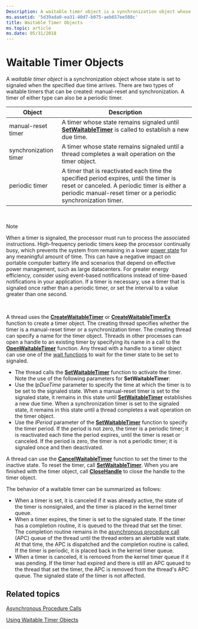 ```yaml
---
Description: A waitable timer object is a synchronization object whose state is set to signaled when the specified due time arrives.
ms.assetid: '5d39ada0-ea31-40d7-b075-aeb657ee508c'
title: Waitable Timer Objects
ms.topic: article
ms.date: 05/31/2018
---
```


# Waitable Timer Objects

A *waitable timer object* is a synchronization object whose state is set to signaled when the specified due time arrives. There are two types of waitable timers that can be created: manual-reset and synchronization. A timer of either type can also be a periodic timer.



| Object                | Description                                                                                                                                                                                             |
|-----------------------|---------------------------------------------------------------------------------------------------------------------------------------------------------------------------------------------------------|
| manual-reset timer    | A timer whose state remains signaled until [**SetWaitableTimer**](https://msdn.microsoft.com/library/ms686289(v=VS.85).aspx) is called to establish a new due time.                                                                          |
| synchronization timer | A timer whose state remains signaled until a thread completes a wait operation on the timer object.                                                                                                     |
| periodic timer        | A timer that is reactivated each time the specified period expires, until the timer is reset or canceled. A periodic timer is either a periodic manual-reset timer or a periodic synchronization timer. |



 

> [!Note]  
> When a timer is signaled, the processor must run to process the associated instructions. High-frequency periodic timers keep the processor continually busy, which prevents the system from remaining in a lower [power state](https://msdn.microsoft.com/library/Aa373229(v=VS.85).aspx) for any meaningful amount of time. This can have a negative impact on portable computer battery life and scenarios that depend on effective power management, such as large datacenters. For greater energy efficiency, consider using event-based notifications instead of time-based notifications in your application. If a timer is necessary, use a timer that is signaled once rather than a periodic timer, or set the interval to a value greater than one second.

 

A thread uses the [**CreateWaitableTimer**](https://docs.microsoft.com/en-us/windows/win32/api/synchapi/nf-synchapi-createwaitabletimerw) or [**CreateWaitableTimerEx**](https://docs.microsoft.com/en-us/windows/win32/api/synchapi/nf-synchapi-createwaitabletimerexw) function to create a timer object. The creating thread specifies whether the timer is a manual-reset timer or a synchronization timer. The creating thread can specify a name for the timer object. Threads in other processes can open a handle to an existing timer by specifying its name in a call to the [**OpenWaitableTimer**](/windows/desktop/api/WinBase/nf-winbase-openwaitabletimera) function. Any thread with a handle to a timer object can use one of the [wait functions](wait-functions.md) to wait for the timer state to be set to signaled.

-   The thread calls the [**SetWaitableTimer**](https://msdn.microsoft.com/library/ms686289(v=VS.85).aspx) function to activate the timer. Note the use of the following parameters for **SetWaitableTimer**:
-   Use the *lpDueTime* parameter to specify the time at which the timer is to be set to the signaled state. When a manual-reset timer is set to the signaled state, it remains in this state until [**SetWaitableTimer**](https://msdn.microsoft.com/library/ms686289(v=VS.85).aspx) establishes a new due time. When a synchronization timer is set to the signaled state, it remains in this state until a thread completes a wait operation on the timer object.
-   Use the *lPeriod* parameter of the [**SetWaitableTimer**](https://msdn.microsoft.com/library/ms686289(v=VS.85).aspx) function to specify the timer period. If the period is not zero, the timer is a periodic timer; it is reactivated each time the period expires, until the timer is reset or canceled. If the period is zero, the timer is not a periodic timer; it is signaled once and then deactivated.

A thread can use the [**CancelWaitableTimer**](https://msdn.microsoft.com/library/ms681985(v=VS.85).aspx) function to set the timer to the inactive state. To reset the timer, call [**SetWaitableTimer**](https://msdn.microsoft.com/library/ms686289(v=VS.85).aspx). When you are finished with the timer object, call [**CloseHandle**](https://msdn.microsoft.com/library/ms724211(v=VS.85).aspx) to close the handle to the timer object.

The behavior of a waitable timer can be summarized as follows:

-   When a timer is set, it is canceled if it was already active, the state of the timer is nonsignaled, and the timer is placed in the kernel timer queue.
-   When a timer expires, the timer is set to the signaled state. If the timer has a completion routine, it is queued to the thread that set the timer. The completion routine remains in the [asynchronous procedure call](asynchronous-procedure-calls.md) (APC) queue of the thread until the thread enters an alertable wait state. At that time, the APC is dispatched and the completion routine is called. If the timer is periodic, it is placed back in the kernel timer queue.
-   When a timer is canceled, it is removed from the kernel timer queue if it was pending. If the timer had expired and there is still an APC queued to the thread that set the timer, the APC is removed from the thread's APC queue. The signaled state of the timer is not affected.

## Related topics

<dl> <dt>

[Asynchronous Procedure Calls](asynchronous-procedure-calls.md)
</dt> <dt>

[Using Waitable Timer Objects](using-waitable-timer-objects.md)
</dt> </dl>

 

 



